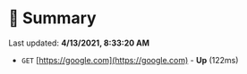 # 📖 Summary
Last updated: **4/13/2021, 8:33:20 AM**

- `GET` [https://google.com](https://google.com) - **Up** (122ms)
